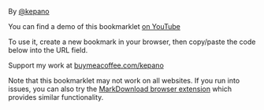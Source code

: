By [@kepano](https://www.twitter.com/kepano)

You can find a demo of this bookmarklet [on YouTube](https://www.youtube.com/watch?v=Vy1MdjickAI)

To use it, create a new bookmark in your browser, then copy/paste the code below into the URL field.

Support my work at [buymeacoffee.com/kepano](https://www.buymeacoffee.com/kepano)

Note that this bookmarklet may not work on all websites. If you run into issues, you can also try the [MarkDownload browser extension](https://forum.obsidian.md/t/markdownload-markdown-web-clipper/173) which provides similar functionality.